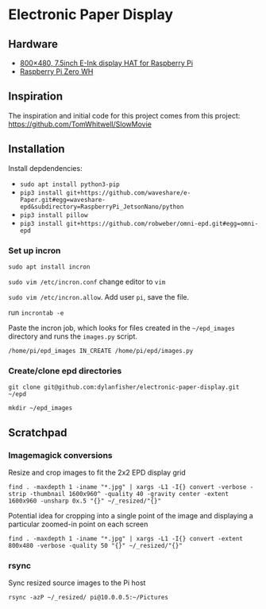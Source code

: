 # Electronic Paper Display

## Hardware

- [800×480, 7.5inch E-Ink display HAT for Raspberry Pi](https://www.waveshare.com/7.5inch-e-paper-hat.htm)
- [Raspberry Pi Zero WH](https://www.raspberrypi.com/products/raspberry-pi-zero/)

## Inspiration

The inspiration and initial code for this project comes from this project: https://github.com/TomWhitwell/SlowMovie

## Installation

Install depdendencies:

- `sudo apt install python3-pip`
- `pip3 install git+https://github.com/waveshare/e-Paper.git#egg=waveshare-epd&subdirectory=RaspberryPi_JetsonNano/python`
- `pip3 install pillow`
- `pip3 install git+https://github.com/robweber/omni-epd.git#egg=omni-epd`

### Set up incron

`sudo apt install incron`

`sudo vim /etc/incron.conf` change editor to `vim`

`sudo vim /etc/incron.allow`. Add user `pi`, save the file.

run `incrontab -e`

Paste the incron job, which looks for files created in the `~/epd_images` directory and runs the `images.py` script.

`/home/pi/epd_images IN_CREATE /home/pi/epd/images.py`

### Create/clone epd directories

`git clone git@github.com:dylanfisher/electronic-paper-display.git ~/epd`

`mkdir ~/epd_images`

## Scratchpad

### Imagemagick conversions

Resize and crop images to fit the 2x2 EPD display grid

`find . -maxdepth 1 -iname "*.jpg" | xargs -L1 -I{} convert -verbose -strip -thumbnail 1600x960^ -quality 40 -gravity center -extent 1600x960 -unsharp 0x.5 "{}" ~/_resized/"{}"`

Potential idea for cropping into a single point of the image and displaying a particular zoomed-in point on each screen

`find . -maxdepth 1 -iname "*.jpg" | xargs -L1 -I{} convert -extent 800x480 -verbose -quality 50 "{}" ~/_resized/"{}"`

### rsync

Sync resized source images to the Pi host

`rsync -azP ~/_resized/ pi@10.0.0.5:~/Pictures`
